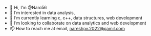 - 👋 Hi, I’m @Naro56
- 👀 I’m interested in data analysis,
- 🌱 I’m currently learning c, c++, data structures, web development 
- 💞️ I’m looking to collaborate on  data analytics and web  development 
- 📫 How to reach me at email, nareshpv.2022@gamil.com

<!---
Naro56/Naro56 is a ✨ special ✨ repository because its `README.md` (this file) appears on your GitHub profile.
You can click the Preview link to take a look at your changes.
--->
